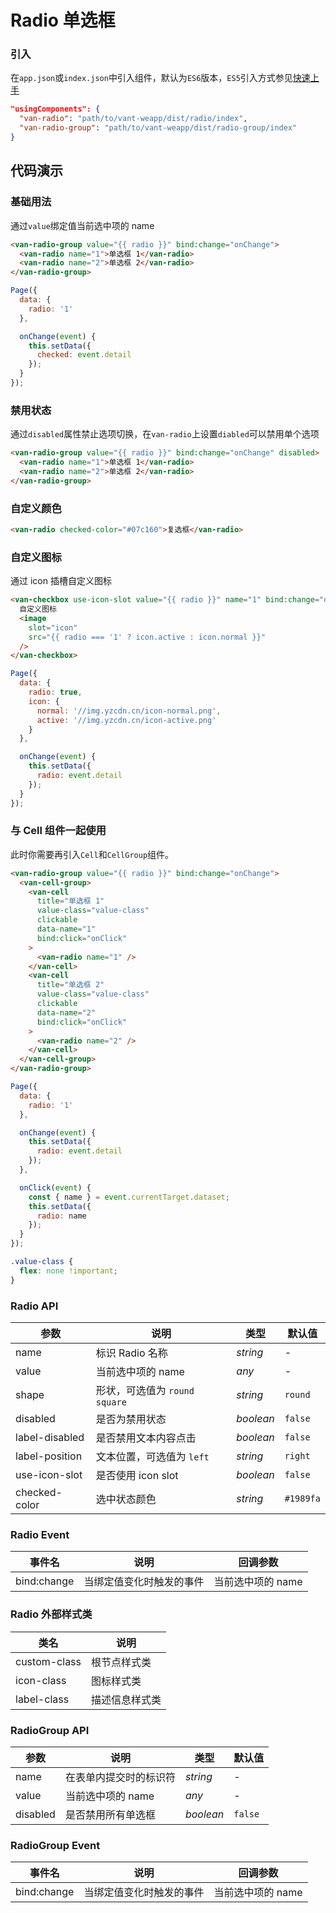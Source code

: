 # Radio 单选框

### 引入

在`app.json`或`index.json`中引入组件，默认为`ES6`版本，`ES5`引入方式参见[快速上手](#/quickstart)

```json
"usingComponents": {
  "van-radio": "path/to/vant-weapp/dist/radio/index",
  "van-radio-group": "path/to/vant-weapp/dist/radio-group/index"
}
```

## 代码演示

### 基础用法

通过`value`绑定值当前选中项的 name

```html
<van-radio-group value="{{ radio }}" bind:change="onChange">
  <van-radio name="1">单选框 1</van-radio>
  <van-radio name="2">单选框 2</van-radio>
</van-radio-group>
```

```js
Page({
  data: {
    radio: '1'
  },

  onChange(event) {
    this.setData({
      checked: event.detail
    });
  }
});
```

### 禁用状态

通过`disabled`属性禁止选项切换，在`van-radio`上设置`diabled`可以禁用单个选项

```html
<van-radio-group value="{{ radio }}" bind:change="onChange" disabled>
  <van-radio name="1">单选框 1</van-radio>
  <van-radio name="2">单选框 2</van-radio>
</van-radio-group>
```

### 自定义颜色

 ```html
<van-radio checked-color="#07c160">复选框</van-radio>
```

### 自定义图标

通过 icon 插槽自定义图标

```html
<van-checkbox use-icon-slot value="{{ radio }}" name="1" bind:change="onChange">
  自定义图标
  <image
    slot="icon"
    src="{{ radio === '1' ? icon.active : icon.normal }}"
  />
</van-checkbox>
```

```js
Page({
  data: {
    radio: true,
    icon: {
      normal: '//img.yzcdn.cn/icon-normal.png',
      active: '//img.yzcdn.cn/icon-active.png'
    }
  },

  onChange(event) {
    this.setData({
      radio: event.detail
    });
  }
});
```

### 与 Cell 组件一起使用

此时你需要再引入`Cell`和`CellGroup`组件。

```html
<van-radio-group value="{{ radio }}" bind:change="onChange">
  <van-cell-group>
    <van-cell
      title="单选框 1"
      value-class="value-class"
      clickable
      data-name="1"
      bind:click="onClick"
    >
      <van-radio name="1" />
    </van-cell>
    <van-cell
      title="单选框 2"
      value-class="value-class"
      clickable
      data-name="2"
      bind:click="onClick"
    >
      <van-radio name="2" />
    </van-cell>
  </van-cell-group>
</van-radio-group>
```

```js
Page({
  data: {
    radio: '1'
  },

  onChange(event) {
    this.setData({
      radio: event.detail
    });
  },

  onClick(event) {
    const { name } = event.currentTarget.dataset;
    this.setData({
      radio: name
    });
  }
});
```

```css
.value-class {
  flex: none !important;
}
```

### Radio API

| 参数 | 说明 | 类型 | 默认值 |
|-----------|-----------|-----------|-------------|
| name | 标识 Radio 名称 | *string* | - |
| value | 当前选中项的 name | *any* | - |
| shape | 形状，可选值为 `round` `square` | *string* | `round` |
| disabled | 是否为禁用状态 | *boolean* | `false` |
| label-disabled | 是否禁用文本内容点击 | *boolean* | `false` |
| label-position | 文本位置，可选值为 `left` | *string* | `right` |
| use-icon-slot | 是否使用 icon slot | *boolean* | `false` |
| checked-color | 选中状态颜色 | *string* | `#1989fa` |

### Radio Event

| 事件名 | 说明 | 回调参数 |
|-----------|-----------|-----------|
| bind:change | 当绑定值变化时触发的事件 | 当前选中项的 name |

### Radio 外部样式类

| 类名 | 说明 |
|-----------|-----------|
| custom-class | 根节点样式类 |
| icon-class | 图标样式类 |
| label-class | 描述信息样式类 |

### RadioGroup API

| 参数 | 说明 | 类型 | 默认值 |
|-----------|-----------|-----------|-------------|
| name | 在表单内提交时的标识符 | *string* | - |
| value | 当前选中项的 name | *any* | - |
| disabled | 是否禁用所有单选框 | *boolean* | `false` |

### RadioGroup Event

| 事件名 | 说明 | 回调参数 |
|-----------|-----------|-----------|
| bind:change | 当绑定值变化时触发的事件 | 当前选中项的 name |
